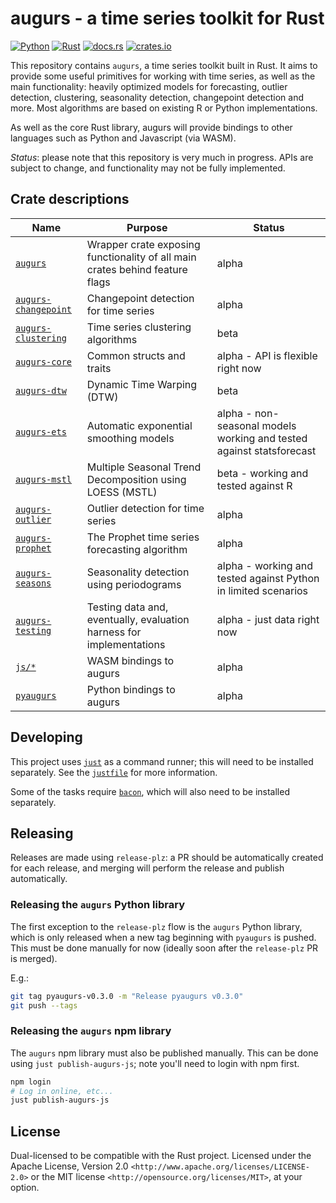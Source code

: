# augurs - a time series toolkit for Rust

[![Python](https://github.com/grafana/augurs/actions/workflows/python.yml/badge.svg)](https://github.com/grafana/augurs/actions/workflows/python.yml)
[![Rust](https://github.com/grafana/augurs/actions/workflows/rust.yml/badge.svg)](https://github.com/grafana/augurs/actions/workflows/rust.yml)
[![docs.rs](https://docs.rs/augurs-core/badge.svg)](https://docs.rs/augurs-core)
[![crates.io](https://img.shields.io/crates/v/augurs-core.svg)](https://crates.io/crates/augurs-core)

This repository contains `augurs`, a time series toolkit built in Rust.
It aims to provide some useful primitives for working with time series,
as well as the main functionality: heavily optimized models for forecasting,
outlier detection, clustering, seasonality detection, changepoint detection
and more. Most algorithms are based on existing R or Python implementations.

As well as the core Rust library, augurs will provide bindings to other
languages such as Python and Javascript (via WASM).

*Status*: please note that this repository is very much in progress.
APIs are subject to change, and functionality may not be fully implemented.

## Crate descriptions

| Name                     | Purpose                                                                      | Status                                                               |
| ------------------------ | ---------------------------------------------------------------------------- | -------------------------------------------------------------------- |
| [`augurs`]               | Wrapper crate exposing functionality of all main crates behind feature flags | alpha                                                                |
| [`augurs-changepoint`][] | Changepoint detection for time series                                        | alpha                                                                |
| [`augurs-clustering`][]  | Time series clustering algorithms                                            | beta                                                                 |
| [`augurs-core`][]        | Common structs and traits                                                    | alpha - API is flexible right now                                    |
| [`augurs-dtw`][]         | Dynamic Time Warping (DTW)                                                   | beta                                                                 |
| [`augurs-ets`][]         | Automatic exponential smoothing models                                       | alpha - non-seasonal models working and tested against statsforecast |
| [`augurs-mstl`][]        | Multiple Seasonal Trend Decomposition using LOESS (MSTL)                     | beta - working and tested against R                                  |
| [`augurs-outlier`][]     | Outlier detection for time series                                            | alpha                                                                |
| [`augurs-prophet`][]     | The Prophet time series forecasting algorithm                                | alpha                                                                |
| [`augurs-seasons`][]     | Seasonality detection using periodograms                                     | alpha - working and tested against Python in limited scenarios       |
| [`augurs-testing`][]     | Testing data and, eventually, evaluation harness for implementations         | alpha - just data right now                                          |
| [`js/*`][js-libs]        | WASM bindings to augurs                                                      | alpha                                                                |
| [`pyaugurs`][]           | Python bindings to augurs                                                    | alpha                                                                |

## Developing

This project uses [`just`] as a command runner; this will need to be installed separately.
See the [`justfile`](./justfile) for more information.

Some of the tasks require [`bacon`], which will also need to be installed separately.

## Releasing

Releases are made using `release-plz`: a PR should be automatically created for each release, and merging will perform the release and publish automatically.

### Releasing the `augurs` Python library

The first exception to the `release-plz` flow is the `augurs` Python library, which is only released when a new tag beginning with `pyaugurs` is pushed. This must be done manually for now (ideally soon after the `release-plz` PR is merged).

E.g.:

```bash
git tag pyaugurs-v0.3.0 -m "Release pyaugurs v0.3.0"
git push --tags
```

### Releasing the `augurs` npm library

The `augurs` npm library must also be published manually. This can be done using `just publish-augurs-js`; note you'll need to login with npm first.

```bash
npm login
# Log in online, etc...
just publish-augurs-js
```

## License

Dual-licensed to be compatible with the Rust project.
Licensed under the Apache License, Version 2.0 `<http://www.apache.org/licenses/LICENSE-2.0>` or the MIT license `<http://opensource.org/licenses/MIT>`, at your option.

[`augurs`]: https://crates.io/crates/augurs
[`augurs-changepoint`]: https://crates.io/crates/augurs-changepoint
[`augurs-clustering`]: https://crates.io/crates/augurs-clustering
[`augurs-core`]: https://crates.io/crates/augurs-core
[`augurs-dtw`]: https://crates.io/crates/augurs-dtw
[`augurs-ets`]: https://crates.io/crates/augurs-ets
[`augurs-mstl`]: https://crates.io/crates/augurs-mstl
[`augurs-outlier`]: https://crates.io/crates/augurs-outlier
[`augurs-prophet`]: https://crates.io/crates/augurs-prophet
[`augurs-seasons`]: https://crates.io/crates/augurs-seasons
[`augurs-testing`]: https://crates.io/crates/augurs-testing
[js-libs]: https://github.com/grafana/augurs/tree/main/js
[`pyaugurs`]: https://crates.io/crates/pyaugurs
[`just`]: https://just.systems/man/en/
[`bacon`]: https://dystroy.org/bacon
